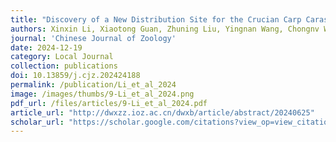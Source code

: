 ```yaml
---
title: "Discovery of a New Distribution Site for the Crucian Carp Carassius carassius, a First-Class Protected Wild Animal of the Xinjiang Uygur Autonomous Region, in the Irtysh River Basin"
authors: Xinxin Li, Xiaotong Guan, Zhuning Liu, Yingnan Wang, Chongnv Wang, Santiago Montero-Mendieta, Yahui Zhao, Guoqiang Pan, Biegaresi Tolebek, Hong Qu, Wenxu Lan, Baocheng Guo
journal: 'Chinese Journal of Zoology'
date: 2024-12-19
category: Local Journal
collection: publications
doi: 10.13859/j.cjz.202424188
permalink: /publication/Li_et_al_2024
image: /images/thumbs/9-Li_et_al_2024.png
pdf_url: /files/articles/9-Li_et_al_2024.pdf
article_url: "http://dwxzz.ioz.ac.cn/dwxb/article/abstract/20240625"
scholar_url: "https://scholar.google.com/citations?view_op=view_citation&hl=en&user=kecK5aoAAAAJ&sortby=pubdate&citation_for_view=kecK5aoAAAAJ:5nxA0vEk-isC"
---
```

